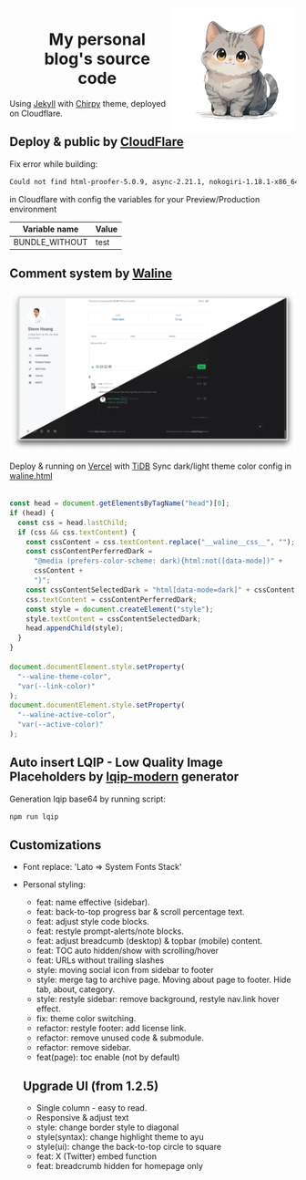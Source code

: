 <!-- markdownlint-disable-next-line -->
<img src="./assets/img/cat.webp" width="220" align="right" alt="Steve Hoang" />
<div id="abc">
  <ul align="center" style="list-style: none;">
    <summary>
      <h1>My personal blog's source code</h1>
    </summary>
  </ul>
</div>

Using [Jekyll][jekyllrb] with [Chirpy][theme] theme, deployed on Cloudflare.
 


## Deploy & public by [CloudFlare][cf]
Fix error while building:
```bash
Could not find html-proofer-5.0.9, async-2.21.1, nokogiri-1.18.1-x86_64-linux-gnu, pdf-reader-2.13.0, ... in locally installed gems (Bundler::GemNotFound). Failed: Error while executing user command. Exited with error code: 1
```
in Cloudflare with config the variables for your Preview/Production environment

Variable name|Value
---|---
BUNDLE_WITHOUT|test

## Comment system by [Waline][waline]
[![stevehoang.com](/docs/comment-system.webp)][stevehoang.com]

Deploy & running on [Vercel][vercel] with [TiDB][Ti]
Sync dark/light theme color config in [waline.html][waline.html]

```javascript

const head = document.getElementsByTagName("head")[0];
if (head) {
  const css = head.lastChild;
  if (css && css.textContent) {
    const cssContent = css.textContent.replace("__waline__css__", "");
    const cssContentPerferredDark =
      "@media (prefers-color-scheme: dark){html:not([data-mode])" +
      cssContent +
      "}";
    const cssContentSelectedDark = "html[data-mode=dark]" + cssContent;
    css.textContent = cssContentPerferredDark;
    const style = document.createElement("style");
    style.textContent = cssContentSelectedDark;
    head.appendChild(style);
  }
}

document.documentElement.style.setProperty(
  "--waline-theme-color",
  "var(--link-color)"
);
document.documentElement.style.setProperty(
  "--waline-active-color",
  "var(--active-color)"
);
```

## Auto insert LQIP - Low Quality Image Placeholders by [lqip-modern][lqip] generator
Generation lqip base64 by running script:

```bash
npm run lqip
```
## Customizations
- Font replace: 'Lato => System Fonts Stack'
- Personal styling:
  - feat: name effective (sidebar).
  - feat: back-to-top progress bar & scroll percentage text.
  - feat: adjust style code blocks.
  - feat: restyle prompt-alerts/note blocks.
  - feat: adjust breadcumb (desktop) & topbar (mobile) content.
  - feat: TOC auto hidden/show with scrolling/hover
  - feat: URLs without trailing slashes
  - style: moving social icon from sidebar to footer
  - style: merge tag to archive page. Moving about page to footer. Hide tab, about, category.
  - style: restyle sidebar: remove background, restyle nav.link hover effect.
  - fix: theme color switching.
  - refactor: restyle footer: add license link.
  - refactor: remove unused code & submodule.
  - refactor: remove sidebar.
  - feat(page): toc enable (not by default)
  
  ## Upgrade UI (from 1.2.5)
  - Single column - easy to read.
  - Responsive & adjust text
  - style: change border style to diagonal
  - style(syntax): change highlight theme to ayu
  - style(ui): change the back-to-top circle to square
  - feat: X (Twitter) embed function
  - feat: breadcrumb hidden for homepage only

[cf]: https://pages.cloudflare.com
[theme]: https://rubygems.org/gems/jekyll-theme-chirpy
[jekyllrb]: https://jekyllrb.com
[stevehoang.com]: https://stevehoang.com
[lqip]: https://github.com/transitive-bullshit/lqip-modern
[waline]: https://github.com/walinejs/waline
[waline.html]: https://github.com/lotusk08/lotusk08.github.io/blob/34bf7b0643f7aae4fa812745794a020d9ce5863f/_includes/comments/waline.html
[vercel]: https://vercel.com
[Ti]: https://tidbcloud.com
